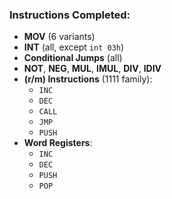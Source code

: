 ### Instructions Completed:

- **MOV** (6 variants)
- **INT** (all, except `int 03h`)
- **Conditional Jumps** (all)
- **NOT**, **NEG**, **MUL**, **IMUL**, **DIV**, **IDIV**
- **(r/m) Instructions** (1111 family):
  - `INC`
  - `DEC`
  - `CALL`
  - `JMP`
  - `PUSH`
- **Word Registers**:
  - `INC`
  - `DEC`
  - `PUSH`
  - `POP`

